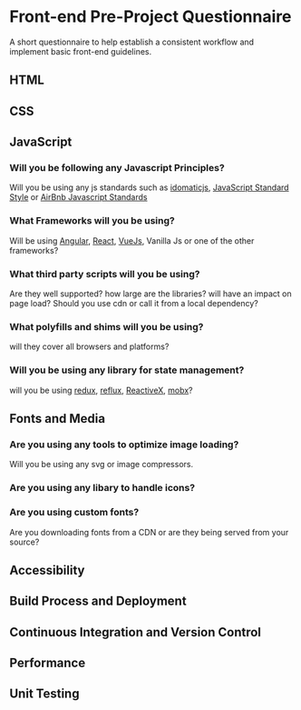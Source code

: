 # Front-end Pre-Project Questionnaire
A short questionnaire to help establish a consistent workflow and implement basic front-end guidelines. 


## HTML


## CSS


## JavaScript

### Will you be following any Javascript Principles?
Will you be using any js standards such as [idomaticjs](https://github.com/rwaldron/idiomatic.js/), [JavaScript Standard Style](https://standardjs.com/) or [AirBnb Javascript Standards](https://github.com/airbnb/javascript)
### What Frameworks will you be using?
Will be using [Angular](https://angular.io/), [React](https://facebook.github.io/react/), [VueJs](https://vuejs.org/), Vanilla Js or one of the other frameworks?
### What third party scripts will you be using?
Are they well supported?
how large are the libraries? will have an impact on page load?
Should you use cdn or call it from a local dependency?
### What polyfills and shims will you be using?
will they cover all browsers and platforms?
### Will you be using any library for state management?
will you be using [redux](http://redux.js.org/), [reflux](https://github.com/reflux/refluxjs), [ReactiveX](http://reactivex.io/), [mobx](https://github.com/mobxjs/mobx)?

## Fonts and Media
### Are you using any tools to optimize image loading?
Will you be using any svg or image compressors. 
### Are you using any libary to handle icons?

### Are you using custom fonts?
Are you downloading fonts from a CDN or are they being served from your source?

## Accessibility



## Build Process and Deployment


## Continuous Integration and Version Control


## Performance


## Unit Testing
